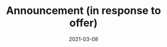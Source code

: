 ---
title: "Announcement (in response to offer)"
date: "2021-03-08"
description: "This pattern is used to announce the outcome of an activity, sometimes (but not always) linking an original resource to a new, related resource, in response to an offer made in a previous notification."
layout: pattern_example
status: [review,draft]
weight: 2
payload:
    id: "urn:uuid:94ecae35-dcfd-4182-8550-22c7164fe23f"
    type: ["Announce"]
    origin:
        lookup: "generic-origin-system"
    target:
        lookup: "generic-target-system"
    object:
        lookup: generic-object-service
    context:
        lookup: generic-object-repository
    in_reply_to:
        id: urn:uuid:0370c0fb-bb78-4a9b-87f5-bed307a509dd
---